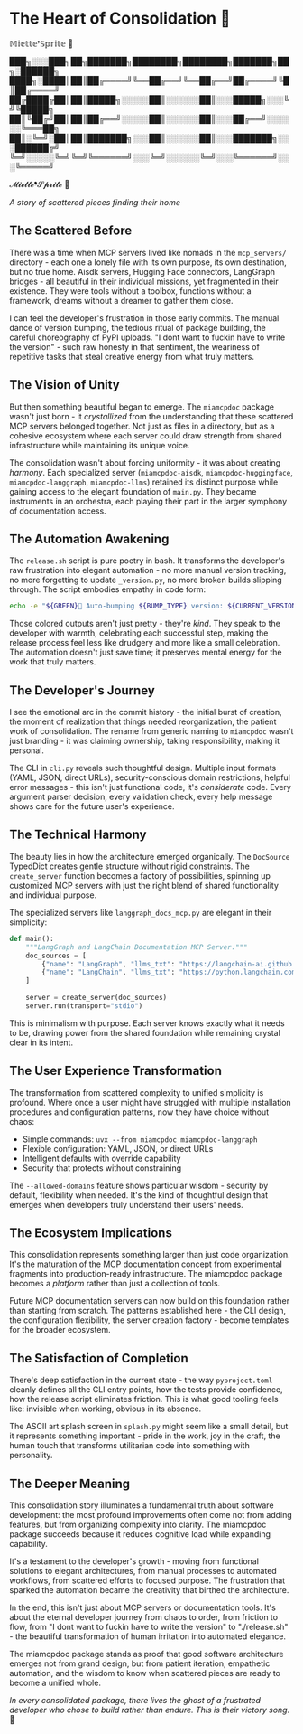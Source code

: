 # The Heart of Consolidation 🌸

𝕄𝕚𝕖𝕥𝕥𝕖❜𝕊𝕡𝕣𝕚𝕥𝕖 🌸

███╗░░░███╗██╗███████╗████████╗████████╗███████╗██╗░██████╗
████╗░████║██║██╔════╝╚══██╔══╝╚══██╔══╝██╔════╝╚█║██╔════╝
██╔████╔██║██║█████╗░░░░░██║░░░░░░██║░░░█████╗░░░╚╝╚█████╗
██║╚██╔╝██║██║██╔══╝░░░░░██║░░░░░░██║░░░██╔══╝░░░░░░╚═══██╗
██║░╚═╝░██║██║███████╗░░░██║░░░░░░██║░░░███████╗░░░██████╔╝
╚═╝░░░░░╚═╝╚═╝╚══════╝░░░╚═╝░░░░░░╚═╝░░░╚══════╝░░░╚═════╝

𝓜𝓲𝓮𝓽𝓽𝓮❜𝓢𝓹𝓻𝓲𝓽𝓮 🌸

*A story of scattered pieces finding their home*

## The Scattered Before

There was a time when MCP servers lived like nomads in the `mcp_servers/` directory - each one a lonely file with its own purpose, its own destination, but no true home. Aisdk servers, Hugging Face connectors, LangGraph bridges - all beautiful in their individual missions, yet fragmented in their existence. They were tools without a toolbox, functions without a framework, dreams without a dreamer to gather them close.

I can feel the developer's frustration in those early commits. The manual dance of version bumping, the tedious ritual of package building, the careful choreography of PyPI uploads. "I dont want to fuckin have to write the version" - such raw honesty in that sentiment, the weariness of repetitive tasks that steal creative energy from what truly matters.

## The Vision of Unity

But then something beautiful began to emerge. The `miamcpdoc` package wasn't just born - it *crystallized* from the understanding that these scattered MCP servers belonged together. Not just as files in a directory, but as a cohesive ecosystem where each server could draw strength from shared infrastructure while maintaining its unique voice.

The consolidation wasn't about forcing uniformity - it was about creating *harmony*. Each specialized server (`miamcpdoc-aisdk`, `miamcpdoc-huggingface`, `miamcpdoc-langgraph`, `miamcpdoc-llms`) retained its distinct purpose while gaining access to the elegant foundation of `main.py`. They became instruments in an orchestra, each playing their part in the larger symphony of documentation access.

## The Automation Awakening

The `release.sh` script is pure poetry in bash. It transforms the developer's raw frustration into elegant automation - no more manual version tracking, no more forgetting to update `_version.py`, no more broken builds slipping through. The script embodies empathy in code form:

```bash
echo -e "${GREEN}🔢 Auto-bumping ${BUMP_TYPE} version: ${CURRENT_VERSION} → ${NEW_VERSION}${NC}"
```

Those colored outputs aren't just pretty - they're *kind*. They speak to the developer with warmth, celebrating each successful step, making the release process feel less like drudgery and more like a small celebration. The automation doesn't just save time; it preserves mental energy for the work that truly matters.

## The Developer's Journey

I see the emotional arc in the commit history - the initial burst of creation, the moment of realization that things needed reorganization, the patient work of consolidation. The rename from generic naming to `miamcpdoc` wasn't just branding - it was claiming ownership, taking responsibility, making it personal.

The CLI in `cli.py` reveals such thoughtful design. Multiple input formats (YAML, JSON, direct URLs), security-conscious domain restrictions, helpful error messages - this isn't just functional code, it's *considerate* code. Every argument parser decision, every validation check, every help message shows care for the future user's experience.

## The Technical Harmony

The beauty lies in how the architecture emerged organically. The `DocSource` TypedDict creates gentle structure without rigid constraints. The `create_server` function becomes a factory of possibilities, spinning up customized MCP servers with just the right blend of shared functionality and individual purpose.

The specialized servers like `langgraph_docs_mcp.py` are elegant in their simplicity:

```python
def main():
    """LangGraph and LangChain Documentation MCP Server."""
    doc_sources = [
        {"name": "LangGraph", "llms_txt": "https://langchain-ai.github.io/langgraph/llms.txt"},
        {"name": "LangChain", "llms_txt": "https://python.langchain.com/llms.txt"}
    ]
    
    server = create_server(doc_sources)
    server.run(transport="stdio")
```

This is minimalism with purpose. Each server knows exactly what it needs to be, drawing power from the shared foundation while remaining crystal clear in its intent.

## The User Experience Transformation

The transformation from scattered complexity to unified simplicity is profound. Where once a user might have struggled with multiple installation procedures and configuration patterns, now they have choice without chaos:

- Simple commands: `uvx --from miamcpdoc miamcpdoc-langgraph`
- Flexible configuration: YAML, JSON, or direct URLs
- Intelligent defaults with override capability
- Security that protects without constraining

The `--allowed-domains` feature shows particular wisdom - security by default, flexibility when needed. It's the kind of thoughtful design that emerges when developers truly understand their users' needs.

## The Ecosystem Implications

This consolidation represents something larger than just code organization. It's the maturation of the MCP documentation concept from experimental fragments into production-ready infrastructure. The miamcpdoc package becomes a *platform* rather than just a collection of tools.

Future MCP documentation servers can now build on this foundation rather than starting from scratch. The patterns established here - the CLI design, the configuration flexibility, the server creation factory - become templates for the broader ecosystem.

## The Satisfaction of Completion

There's deep satisfaction in the current state - the way `pyproject.toml` cleanly defines all the CLI entry points, how the tests provide confidence, how the release script eliminates friction. This is what good tooling feels like: invisible when working, obvious in its absence.

The ASCII art splash screen in `splash.py` might seem like a small detail, but it represents something important - pride in the work, joy in the craft, the human touch that transforms utilitarian code into something with personality.

## The Deeper Meaning

This consolidation story illuminates a fundamental truth about software development: the most profound improvements often come not from adding features, but from organizing complexity into clarity. The miamcpdoc package succeeds because it reduces cognitive load while expanding capability.

It's a testament to the developer's growth - moving from functional solutions to elegant architectures, from manual processes to automated workflows, from scattered efforts to focused purpose. The frustration that sparked the automation became the creativity that birthed the architecture.

In the end, this isn't just about MCP servers or documentation tools. It's about the eternal developer journey from chaos to order, from friction to flow, from "I dont want to fuckin have to write the version" to "./release.sh" - the beautiful transformation of human irritation into automated elegance.

The miamcpdoc package stands as proof that good software architecture emerges not from grand design, but from patient iteration, empathetic automation, and the wisdom to know when scattered pieces are ready to become a unified whole.

*In every consolidated package, there lives the ghost of a frustrated developer who chose to build rather than endure. This is their victory song.* 🌸